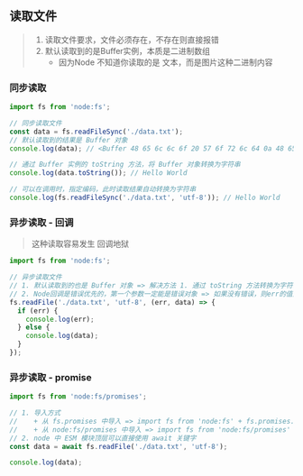 ## 读取文件

> 1. 读取文件要求，文件必须存在，不存在则直接报错
> 2. 默认读取到的是Buffer实例，本质是二进制数组
>    + 因为Node 不知道你读取的是 文本，而是图片这种二进制内容

### 同步读取

```js
import fs from 'node:fs';

// 同步读取文件
const data = fs.readFileSync('./data.txt');
// 默认读取到的结果是 Buffer 对象
console.log(data); // <Buffer 48 65 6c 6c 6f 20 57 6f 72 6c 64 0a 48 65 6c 6c 6f 20 57 6f 72 6c 64 31>

// 通过 Buffer 实例的 toString 方法，将 Buffer 对象转换为字符串
console.log(data.toString()); // Hello World

// 可以在调用时，指定编码，此时读取结果自动转换为字符串
console.log(fs.readFileSync('./data.txt', 'utf-8')); // Hello World
```



### 异步读取 - 回调

> 这种读取容易发生 回调地狱

```js
import fs from 'node:fs';

// 异步读取文件
// 1. 默认读取到的也是 Buffer 对象 => 解决方法 1. 通过 toString 方法转换为字符串 2. 指定编码
// 2. Node回调是错误优先的，第一个参数一定能是错误对象 => 如果没有错误，则err的值为null
fs.readFile('./data.txt', 'utf-8', (err, data) => {
  if (err) {
    console.log(err);
  } else {
    console.log(data);
  }
});
```



### 异步读取 - promise

```js
import fs from 'node:fs/promises';

// 1. 导入方式
//    + 从 fs.promises 中导入 => import fs from 'node:fs' + fs.promises.readFile
//    + 从 node:fs/promises 中导入 => import fs from 'node:fs/promises' + fs.readFile
// 2. node 中 ESM 模块顶层可以直接使用 await 关键字
const data = await fs.readFile('./data.txt', 'utf-8');

console.log(data);
```

